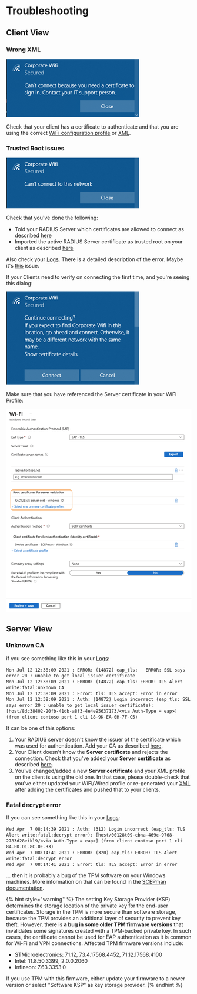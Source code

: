 # Troubleshooting

## Client View

### Wrong XML&#x20;

![](<../.gitbook/assets/image (43).png>)

Check that your client has a certificate to authenticate and that you are using the correct [WiFi configuration profile](../azure/microsoft-intune/wifi-profile/) or [XML](../portal/settings/settings-trusted-roots/xml.md#wifi).

### Trusted Root issues&#x20;

![](<../.gitbook/assets/image (44).png>)

Check that you've done the following:&#x20;

* Told your RADIUS Server which certificates are allowed to connect as described [here](../portal/settings/settings-trusted-roots/trusted-roots.md#add)
* Imported the active RADIUS Server certificate as trusted root on your client as described [here](../azure/microsoft-intune/trusted-root.md#to-add-a-trusted-root-profile-for-your-clients)

Also check your [Logs](../portal/insights/log.md#logs). There is a detailed description of the error. Maybe it's [this](trubleshooting.md#fatal-decrypt-error) issue.

If your Clients need to verify on connecting the first time, and you're seeing this dialog:

![](<../.gitbook/assets/image (60).png>)

Make sure that you have referenced the Server certificate in your WiFi Profile:

![](<../.gitbook/assets/image (68) (1).png>)

## Server View

### Unknown CA

if you see something like this in your [Logs](../portal/insights/log.md#logs):

```
Mon Jul 12 12:38:09 2021 : ERROR: (14872) eap_tls:   ERROR: SSL says error 20 : unable to get local issuer certificate
Mon Jul 12 12:38:09 2021 : ERROR: (14872) eap_tls: ERROR: TLS Alert write:fatal:unknown CA
Mon Jul 12 12:38:09 2021 : Error: tls: TLS_accept: Error in error
Mon Jul 12 12:38:09 2021 : Auth: (14872) Login incorrect (eap_tls: SSL says error 20 : unable to get local issuer certificate): [host/8dc38402-20fb-41db-a8f3-4e4e95637173/<via Auth-Type = eap>] (from client contoso port 1 cli 18-9K-EA-0H-7F-C5)
```

It can be one of this options:&#x20;

1. Your RADIUS server doesn't know the issuer of the certificate which was used for authentication. Add your CA as described [here](../portal/settings/settings-trusted-roots/trusted-roots.md#add).
2. Your Client doesn't know the **Server certificate** and rejects the connection. Check that you've added your **Server certificate** as described [here](../azure/microsoft-intune/trusted-root.md#adding-a-trusted-root-profile-for-your-clients).
3. You've changed/added a new **Server certificate** and your XML profile on the client is using the old one. In that case, please double-check that you've either updated your WiFi/Wired profile or re-generated your [XML](../portal/settings/settings-trusted-roots/xml.md#wifi) after adding the certificates and pushed that to your clients.&#x20;

### Fatal decrypt error

If you can see something like this in your [Logs](../portal/insights/log.md#logs):

```
Wed Apr  7 08:14:39 2021 : Auth: (312) Login incorrect (eap_tls: TLS Alert write:fatal:decrypt error): [host/00128t09-cbna-469c-9768-2783d28eikl9/<via Auth-Type = eap>] (from client contoso port 1 cli 84-FD-D1-8C-0E-33)
Wed Apr  7 08:14:41 2021 : ERROR: (320) eap_tls: ERROR: TLS Alert write:fatal:decrypt error
Wed Apr  7 08:14:41 2021 : Error: tls: TLS_accept: Error in error
```

... then it is probably a bug of the TPM software on your Windows machines. More information on that can be found in the [SCEPman documentation](https://docs.scepman.com/certificate-deployment/microsoft-intune/windows-10).

{% hint style="warning" %}
The setting Key Storage Provider (KSP) determines the storage location of the private key for the end-user certificates. Storage in the TPM is more secure than software storage, because the TPM provides an additional layer of security to prevent key theft. However, there is **a bug in some older TPM firmware versions** that invalidates some signatures created with a TPM-backed private key. In such cases, the certificate cannot be used for EAP authentication as it is common for Wi-Fi and VPN connections. Affected TPM firmware versions include:

* STMicroelectronics: 71.12, 73.4.17568.4452, 71.12.17568.4100
* Intel: 11.8.50.3399, 2.0.0.2060
* Infineon: 7.63.3353.0

If you use TPM with this firmware, either update your firmware to a newer version or select "Software KSP" as key storage provider.
{% endhint %}

